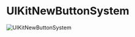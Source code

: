 # UIKitNewButtonSystem

![UIKitNewButtonSystem](https://user-images.githubusercontent.com/7538427/123496451-d083b980-d630-11eb-810c-9c189bd26294.png)

